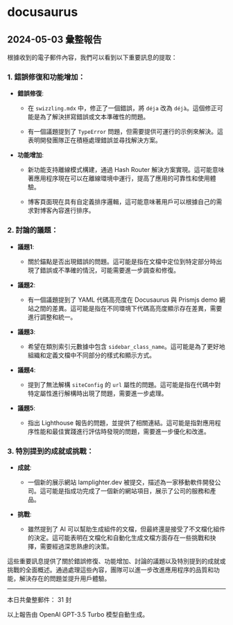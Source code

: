 # docusaurus

## 2024-05-03 彙整報告

根據收到的電子郵件內容，我們可以看到以下重要訊息的提取：



### 1. 錯誤修復和功能增加：

- **錯誤修復**:

   - 在 `swizzling.mdx` 中，修正了一個錯誤，將 `déja` 改為 `déjà`。這個修正可能是為了解決拼寫錯誤或文本準確性的問題。

   - 有一個議題提到了 `TypeError` 問題，但需要提供可運行的示例來解決。這表明開發團隊正在積極處理錯誤並尋找解決方案。



- **功能增加**:

   - 新功能支持離線模式構建，通過 Hash Router 解決方案實現。這可能意味著應用程序現在可以在離線環境中運行，提高了應用的可靠性和使用體驗。

   - 博客頁面現在具有自定義排序邏輯，這可能意味著用戶可以根據自己的需求對博客內容進行排序。



### 2. 討論的議題：

- **議題1**:

   - 關於錨點是否出現錯誤的問題。這可能是指在文檔中定位到特定部分時出現了錯誤或不準確的情況，可能需要進一步調查和修復。



- **議題2**:

   - 有一個議題提到了 YAML 代碼高亮度在 Docusaurus 與 Prismjs demo 網站之間的差異。這可能是指在不同環境下代碼高亮度顯示存在差異，需要進行調整和統一。



- **議題3**:

   - 希望在類別索引元數據中包含 `sidebar_class_name`。這可能是為了更好地組織和定義文檔中不同部分的樣式和顯示方式。



- **議題4**:

   - 提到了無法解構 `siteConfig` 的 `url` 屬性的問題。這可能是指在代碼中對特定屬性進行解構時出現了問題，需要進一步處理。



- **議題5**:

   - 指出 Lighthouse 報告的問題，並提供了相關連結。這可能是指對應用程序性能和最佳實踐進行評估時發現的問題，需要進一步優化和改進。



### 3. 特別提到的成就或挑戰：

- **成就**:

   - 一個新的展示網站 lamplighter.dev 被提交，描述為一家移動軟件開發公司。這可能是指成功完成了一個新的網站項目，展示了公司的服務和產品。



- **挑戰**:

   - 雖然提到了 AI 可以幫助生成組件的文檔，但最終還是接受了不文檔化組件的決定。這可能表明在文檔化和自動化生成文檔方面存在一些挑戰和抉擇，需要經過深思熟慮的決策。



這些重要訊息提供了關於錯誤修復、功能增加、討論的議題以及特別提到的成就或挑戰的全面概述。通過處理這些內容，團隊可以進一步改進應用程序的品質和功能，解決存在的問題並提升用戶體驗。



---



本日共彙整郵件： 31 封



以上報告由 OpenAI GPT-3.5 Turbo 模型自動生成。